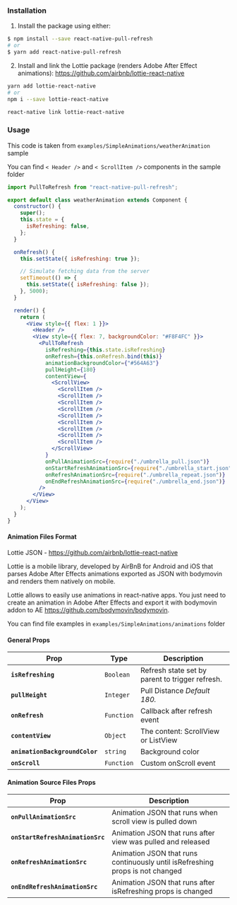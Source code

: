 ### Installation

1. Install the package using either:

```sh
$ npm install --save react-native-pull-refresh
# or
$ yarn add react-native-pull-refresh
```

2. Install and link the Lottie package (renders Adobe After Effect animations):
   https://github.com/airbnb/lottie-react-native

```sh
yarn add lottie-react-native
# or
npm i --save lottie-react-native

react-native link lottie-react-native
```

### Usage

This code is taken from `examples/SimpleAnimations/weatherAnimation` sample

You can find `< Header />` and `< ScrollItem />` components in the sample folder

```jsx
import PullToRefresh from "react-native-pull-refresh";

export default class weatherAnimation extends Component {
  constructor() {
    super();
    this.state = {
      isRefreshing: false,
    };
  }

  onRefresh() {
    this.setState({ isRefreshing: true });

    // Simulate fetching data from the server
    setTimeout(() => {
      this.setState({ isRefreshing: false });
    }, 5000);
  }

  render() {
    return (
      <View style={{ flex: 1 }}>
        <Header />
        <View style={{ flex: 7, backgroundColor: "#F8F4FC" }}>
          <PullToRefresh
            isRefreshing={this.state.isRefreshing}
            onRefresh={this.onRefresh.bind(this)}
            animationBackgroundColor={"#564A63"}
            pullHeight={180}
            contentView={
              <ScrollView>
                <ScrollItem />
                <ScrollItem />
                <ScrollItem />
                <ScrollItem />
                <ScrollItem />
                <ScrollItem />
                <ScrollItem />
                <ScrollItem />
                <ScrollItem />
              </ScrollView>
            }
            onPullAnimationSrc={require("./umbrella_pull.json")}
            onStartRefreshAnimationSrc={require("./umbrella_start.json")}
            onRefreshAnimationSrc={require("./umbrella_repeat.json")}
            onEndRefreshAnimationSrc={require("./umbrella_end.json")}
          />
        </View>
      </View>
    );
  }
}
```

#### Animation Files Format

Lottie JSON - https://github.com/airbnb/lottie-react-native

Lottie is a mobile library, developed by AirBnB for Android and iOS that parses Adobe After Effects animations exported as JSON with bodymovin and renders them natively on mobile.

Lottie allows to easily use animations in react-native apps. You just need to create an animation in Adobe After Effects and export it with bodymovin addon to AE https://github.com/bodymovin/bodymovin.

You can find file examples in `examples/SimpleAnimations/animations` folder

#### General Props

| Prop                           | Type       | Description                                     |
| ------------------------------ | ---------- | ----------------------------------------------- |
| **`isRefreshing`**             | `Boolean`  | Refresh state set by parent to trigger refresh. |
| **`pullHeight`**               | `Integer`  | Pull Distance _Default 180._                    |
| **`onRefresh`**                | `Function` | Callback after refresh event                    |
| **`contentView`**              | `Object`   | The content: ScrollView or ListView             |
| **`animationBackgroundColor`** | `string`   | Background color                                |
| **`onScroll`**                 | `Function` | Custom onScroll event                           |

#### Animation Source Files Props

| Prop                             | Description                                                                   |
| -------------------------------- | ----------------------------------------------------------------------------- |
| **`onPullAnimationSrc`**         | Animation JSON that runs when scroll view is pulled down                      |
| **`onStartRefreshAnimationSrc`** | Animation JSON that runs after view was pulled and released                   |
| **`onRefreshAnimationSrc`**      | Animation JSON that runs continuously until isRefreshing props is not changed |
| **`onEndRefreshAnimationSrc`**   | Animation JSON that runs after isRefreshing props is changed                  |
